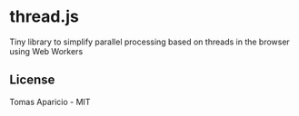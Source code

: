# thread.js

Tiny library to simplify parallel processing based on threads in the browser using Web Workers

## License 

Tomas Aparicio - MIT
